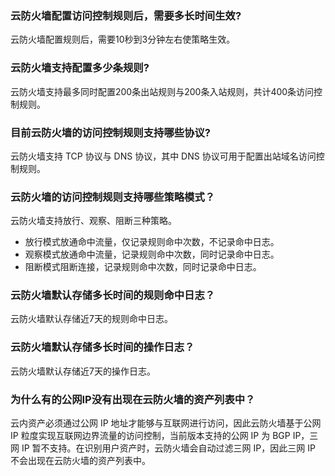 ### 云防火墙配置访问控制规则后，需要多长时间生效?
云防火墙配置规则后，需要10秒到3分钟左右使策略生效。
### 云防火墙支持配置多少条规则?
云防火墙支持最多同时配置200条出站规则与200条入站规则，共计400条访问控制规则。
### 目前云防火墙的访问控制规则支持哪些协议?
云防火墙支持 TCP 协议与 DNS 协议，其中 DNS 协议可用于配置出站域名访问控制规则。
### 云防火墙的访问控制规则支持哪些策略模式？
云防火墙支持放行、观察、阻断三种策略。
- 放行模式放通命中流量，仅记录规则命中次数，不记录命中日志。
- 观察模式放通命中流量，记录规则命中次数，同时记录命中日志。
- 阻断模式阻断连接，记录规则命中次数，同时记录命中日志。

### 云防火墙默认存储多长时间的规则命中日志？
云防火墙默认存储近7天的规则命中日志。
### 云防火墙默认存储多长时间的操作日志？
云防火墙默认存储近7天的操作日志。
### 为什么有的公网IP没有出现在云防火墙的资产列表中？
云内资产必须通过公网 IP 地址才能够与互联网进行访问，因此云防火墙基于公网 IP 粒度实现互联网边界流量的访问控制，当前版本支持的公网 IP 为 BGP IP，三网 IP 暂不支持。在识别用户资产时，云防火墙会自动过滤三网 IP，因此三网 IP 不会出现在云防火墙的资产列表中。
